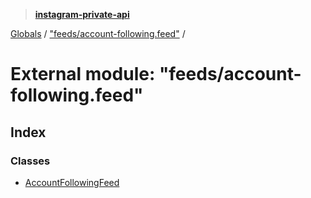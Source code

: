> **[instagram-private-api](../README.md)**

[Globals](../globals.md) / ["feeds/account-following.feed"](_feeds_account_following_feed_.md) /

# External module: "feeds/account-following.feed"

## Index

### Classes

* [AccountFollowingFeed](../classes/_feeds_account_following_feed_.accountfollowingfeed.md)